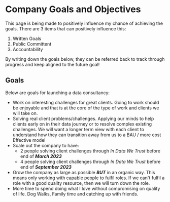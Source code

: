 # Company Goals and Objectives

This page is being made to positively influence my chance of achieving the goals. There are 3 items that can positively influence this:

1. Written Goals
2. Public Committent
3. Accountability 

By writing down the goals below, they can be referred back to track through progress and keep aligned to the future goal!

## Goals

Below are goals for launching a data consultancy:

- Work on interesting challenges for great clients. Going to work should be enjoyable and that is at the core of the type of work and clients we will take on.
- Solving real client problems/challenges. Applying our minds to help clients early on in their data journey or to resolve complex existing challenges. We will want a longer term view with each client to understand how they can transition away from us to a BAU / more cost Effective model
- Scale out the company to have:
  - 2 people solving client challenges through *In Data We Trust* before end of ***March 2023***
  - 4 people solving client challenges through *In Data We Trust* before end of ***September 2023***
- Grow the company as large as possible ***BUT*** in an organic way. This means only working with capable people to fulfil roles. If we can't fulfil a role with a good quality resource, then we will turn down the role.
- More time to spend doing what I love without compromising on quality of life. Dog Walks, Family time and catching up with friends.
  